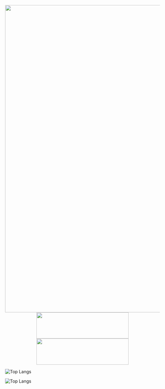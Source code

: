 <div id="header" align="center">
  <img src="https://media.giphy.com/media/Nx0rz3jtxtEre/giphy.gif" width="1000"/>
</div>

<div id="socialNetworking" align="center">
  <a href="https://www.youtube.com/channel/UCiu6IweqcO0erslTDBVzwkg">
    <img src="https://img.shields.io/badge/YTHSnoozed-red?&logo=youtube&logoColor=white" height="85"width="300"/>
  </a>
  <a href="https://www.instagram.com/yeoh_th/">
    <img src="https://img.shields.io/badge/YeohTH-purple?&logo=instagram&logoColor=white" height="85"width="300"/>
  </a>
</div>

![Top Langs](https://github-readme-stats.vercel.app/api/top-langs/?username=SST-Yeoh-TH&layout=compact&theme=tokyonight)

![Top Langs](https://github-readme-stats.vercel.app/api/?username=SST-Yeoh-TH&layout=compact&theme=tokyonight)

